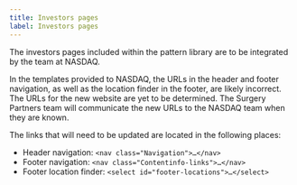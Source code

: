 ```yaml
---
title: Investors pages
label: Investors pages
---
```


The investors pages included within the pattern library are to be integrated by the team at NASDAQ.

In the templates provided to NASDAQ, the URLs in the header and footer navigation, as well as the location finder in the footer, are likely incorrect. The URLs for the new website are yet to be determined. The Surgery Partners team will communicate the new URLs to the NASDAQ team when they are known.

The links that will need to be updated are located in the following places:

* Header navigation: `<nav class="Navigation">…</nav>`
* Footer navigation: `<nav class="Contentinfo-links">…</nav>`
* Footer location finder: `<select id="footer-locations">…</select>`
